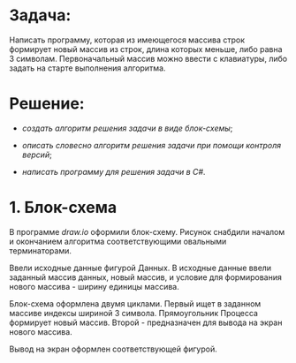 # Задача: 
Написать программу, которая из имеющегося массива строк формирует новый массив из строк, длина которых меньше, либо равна 3 символам. Первоначальный массив можно ввести с клавиатуры, либо задать на старте выполнения алгоритма. 

# Решение:

* _создать алгоритм решения задачи в виде блок-схемы_;

* _описать словесно алгоритм решения задачи при помощи контроля версий_;

* _написать программу для решения задачи в С#_.

# 1. Блок-схема

В программе _draw.io_ оформили блок-схему. Рисунок снабдили началом и окончанием алгоритма соответствующими овальными терминаторами. 

Ввели исходные данные фигурой Данных. В исходные данные ввели заданный массив данных, новый массив, и условие для формирования нового массива - ширину единицы массива.

Блок-схема оформлена двумя циклами. Первый ищет в заданном массиве индексы шириной 3 символа. Прямоугольник Процесса формирует новый массив. Второй - предназначен для вывода на экран нового массива. 

Вывод на экран оформлен соответствующей фигурой.

